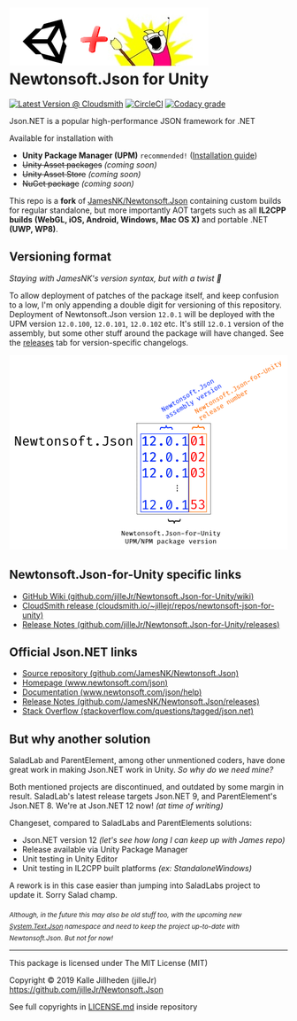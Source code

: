 # ![Logo](Doc/icons/logo-with-unity.png) Newtonsoft.Json for Unity

[![Latest Version @ Cloudsmith](https://api-prd.cloudsmith.io/badges/version/jillejr/newtonsoft-json-for-unity/npm/jillejr.newtonsoft.json-for-unity/latest/x/?render=true&badge_token=gAAAAABd0U7AyWhLGu6xjEAHz70w9zWbSk6ogsTrw3xvVpa2NXe7HJg_ua7r-G2cbWECxfM51y4uYgOdFOquHNoTQti080JM6w%3D%3D)](https://cloudsmith.io/~jillejr/repos/newtonsoft-json-for-unity/packages/detail/npm/jillejr.newtonsoft.json-for-unity/latest/)
[![CircleCI](https://img.shields.io/circleci/build/gh/jilleJr/Newtonsoft.Json-for-Unity/master?logo=circleci&style=flat-square)](https://circleci.com/gh/jilleJr/Newtonsoft.Json-for-Unity)
[![Codacy grade](https://img.shields.io/codacy/grade/f91156e7066c484588f4dba263c8cf45?logo=codacy&style=flat-square)](https://www.codacy.com/manual/jilleJr/Newtonsoft.Json-for-Unity?utm_source=github.com&utm_medium=referral&utm_content=jilleJr/Newtonsoft.Json-for-Unity&utm_campaign=Badge_Grade)

Json.NET is a popular high-performance JSON framework for .NET

Available for installation with

- **Unity Package Manager (UPM)** `recommended!` ([Installation guide](https://github.com/jilleJr/Newtonsoft.Json-for-Unity/wiki/Installation-Using-UPM))
- ~~Unity Asset packages~~ _(coming soon)_
- ~~Unity Asset Store~~ _(coming soon)_
- ~~NuGet package~~ _(coming soon)_

This repo is a **fork** of [JamesNK/Newtonsoft.Json][newtonsoft.json.git] containing custom builds
for regular standalone, but more importantly AOT targets such as all **IL2CPP builds**
**(WebGL, iOS, Android, Windows, Mac OS X)** and portable .NET **(UWP, WP8)**.

## Versioning format

_Staying with JamesNK's version syntax, but with a twist :dizzy:_

To allow deployment of patches of the package itself, and keep confusion to a low, I'm only appending a double digit for versioning of this repository. Deployment of Newtonsoft.Json version `12.0.1` will be deployed with the UPM version `12.0.100`, `12.0.101`, `12.0.102` etc. It's still `12.0.1` version of the assembly, but some other stuff around the package will have changed. See the [releases](https://github.com/jilleJr/Newtonsoft.Json-for-Unity/releases) tab for version-specific changelogs.

![explanation of version](Doc/version-explanation.png)

## Newtonsoft.Json-for-Unity specific links

- [GitHub Wiki (github.com/jilleJr/Newtonsoft.Json-for-Unity/wiki)](https://github.com/jilleJr/Newtonsoft.Json-for-Unity/wiki)
- [CloudSmith release (cloudsmith.io/~jillejr/repos/newtonsoft-json-for-unity)](https://cloudsmith.io/~jillejr/repos/newtonsoft-json-for-unity/packages/detail/npm/jillejr.newtonsoft.json-for-unity/latest/)
- [Release Notes (github.com/jilleJr/Newtonsoft.Json-for-Unity/releases)](https://github.com/jilleJr/Newtonsoft.Json-for-Unity/releases)

## Official Json.NET links

- [Source repository (github.com/JamesNK/Newtonsoft.Json)](https://github.com/JamesNK/Newtonsoft.Json)
- [Homepage (www.newtonsoft.com/json)](https://www.newtonsoft.com/json)
- [Documentation (www.newtonsoft.com/json/help)](https://www.newtonsoft.com/json/help)
- [Release Notes (github.com/JamesNK/Newtonsoft.Json/releases)](https://github.com/JamesNK/Newtonsoft.Json/releases)
- [Stack Overflow (stackoverflow.com/questions/tagged/json.net)](https://stackoverflow.com/questions/tagged/json.net)

## But why another solution

SaladLab and ParentElement, among other unmentioned coders,
have done great work in making Json.NET work in Unity. _So why do we need mine?_

Both mentioned projects are discontinued, and outdated by some margin in result.
SaladLab's latest release targets Json.NET 9, and ParentElement's Json.NET 8.
We're at Json.NET 12 now! _(at time of writing)_

Changeset, compared to SaladLabs and ParentElements solutions:

- Json.NET version 12 _(let's see how long I can keep up with James repo)_
- Release available via Unity Package Manager
- Unit testing in Unity Editor
- Unit testing in IL2CPP built platforms _(ex: StandaloneWindows)_

A rework is in this case easier than jumping into SaladLabs project to update it. Sorry Salad champ.

<sub>_Although, in the future this may also be old stuff too,
with the upcoming new [System.Text.Json](https://devblogs.microsoft.com/dotnet/try-the-new-system-text-json-apis/)
namespace and need to keep the project up-to-date with Newtonsoft.Json.
But not for now!_</sub>

---

This package is licensed under The MIT License (MIT)

Copyright &copy; 2019 Kalle Jillheden (jilleJr)  
<https://github.com/jilleJr/Newtonsoft.Json>

See full copyrights in [LICENSE.md][license.md] inside repository

[license.md]: https://github.com/jilleJr/Newtonsoft.Json-for-Unity/blob/master/LICENSE.md
[newtonsoft.json.git]: https://github.com/JamesNK/Newtonsoft.Json
